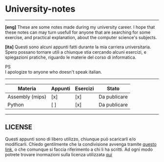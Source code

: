 # University-notes
---
**[eng]**
These are some notes made during my university career. I hope that these notes can may turn usefull for anyone that are searching for some exercise, and practical explanation, about the computer science's subjects.   
   
**[ita]**
Questi sono alcuni appunti fatti durante la mia carriera universitaria. Spero possano tornare utili a chiunque stia cercando alcuni esercizi, e spiegazioni pratiche, riguardo le materie del corso di informatica.
   
PS   
I apologize to anyone who doesn't speak italian.   

---

 Materia         | Appunti | Esercizi | Stato
-----------------|---------|----------|-------------
 Assembly (mips) |   [x]   |   [x]    | Da publicare
 Python          |   [ ]   |   [x]    | Da publicare
 
 ---
 
 ## LICENSE
 
 Questi appunti sono di libero utilizzo, chiunque può scaricarli e/o modificarli. Chiedo gentilmente che la condivisione avvenga tramite [questo link](https://github.com/Rurik-D/University-notes), o che comunque si faccia riferimento a chi li ha scritti.
 Ad ogni modo potrete trovare inormazioni sulla licenza utilizzata [qui](https://github.com/Rurik-D/University-notes/blob/main/LICENSE)
 
